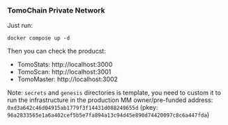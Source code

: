### TomoChain Private Network
Just run:
```
docker compose up -d
```

Then you can check the producst:
- TomoStats: http://localhost:3000
- TomoScan: http://localhost:3001
- TomoMaster: http://localhost:3002

Note: `secrets` and `genesis` directories is template, you need to custom it to run the infrastructure in the production
MM owner/pre-funded address: `0xd3a642c46d04915ab1779f3f14431d088249655d` (pkey: `96a2833565e1a6a402cef5b5e7fa894a13c94d45e890d74420097c8c6a447fda`)
